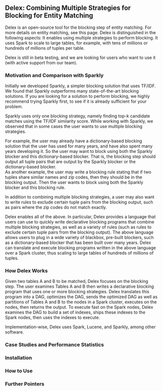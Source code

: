 ## Delex: Combining Multiple Strategies for Blocking for Entity Matching

Delex is an open-source tool for the blocking step of entity matching. For more details on entity matching, see this page. Delex is distinguished in the following aspects: 
It enables using multiple strategies to perform blocking. 
It uses Spark to scale to large tables, for example, with tens of millions or hundreds of millions of tuples per table. 

Delex is still in beta testing, and we are looking for users who want to use it (with active support from our team). 

### Motivation and Comparison with Sparkly

Initially we developed Sparkly, a simpler blocking solution that uses TF/IDF. We found that Sparkly outperforms many state-of-the-art blocking solutions. If you are looking for a solution to perform blocking, we highly recommend trying Sparkly first, to see if it is already sufficient for your problem. 

Sparkly uses only one blocking strategy, namely finding top-k candidate matches using the TF/IDF similarity score. While working with Sparkly, we observed that in some cases the user wants to use multiple blocking strategies. 

For example, the user may already have a dictionary-based blocking solution that the user has used for many years, and have also spent many years developing it. So the user may want to block using both the Sparkly blocker and this dictionary-based blocker. That is, the blocking step should output all tuple pairs that are output by the Sparkly blocker or the dictionary-based blocker.  
As another example, the user may write a blocking rule stating that if two tuples share similar names and zip codes, then they should be in the blocking output. Then the user wants to block using both the Sparkly blocker and this blocking rule. 

In addition to combining multiple blocking strategies, a user may also want to write rules to exclude certain tuple pairs from the blocking output, such as pairs where the zip codes do not match exactly. 

Delex enables all of the above. In particular, 
Delex provides a language that users can use to quickly write declarative blocking programs that combine multiple blocking strategies, as well as a variety of rules (such as rules to exclude certain tuple pairs from the blocking output). 
The above language allows users to plug in a wide variety of blackbox, pre-built blockers, such as a dictionary-based blocker that has been built over many years. 
Delex can translate and execute blocking programs written in the above language over a Spark cluster, thus scaling to large tables of hundreds of millions of tuples.  

### How Delex Works

Given two tables A and B to be matched, Delex focuses on the blocking step. The user examines Tables A and B then writes a declarative blocking program that uses one or more blocking strategies. Delex translates this program into a DAG, optimizes the DAG, sends the optimized DAG as well as partitions of Tables A and B to the nodes in a Spark cluster, executes on the nodes, then returns the output. To execute fast on the Spark nodes, Delex examines the DAG to build a set of indexes, ships these indexes to the Spark nodes, then uses the indexes to execute. 

Implementation-wise, Delex uses Spark, Lucene, and Sparkly, among other software. 

### Case Studies and Performance Statistics
### Installation
### How to Use
### Further Pointers
